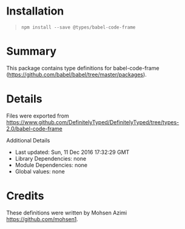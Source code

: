 # Installation
> `npm install --save @types/babel-code-frame`

# Summary
This package contains type definitions for babel-code-frame (https://github.com/babel/babel/tree/master/packages).

# Details
Files were exported from https://www.github.com/DefinitelyTyped/DefinitelyTyped/tree/types-2.0/babel-code-frame

Additional Details
 * Last updated: Sun, 11 Dec 2016 17:32:29 GMT
 * Library Dependencies: none
 * Module Dependencies: none
 * Global values: none

# Credits
These definitions were written by Mohsen Azimi <https://github.com/mohsen1>.
